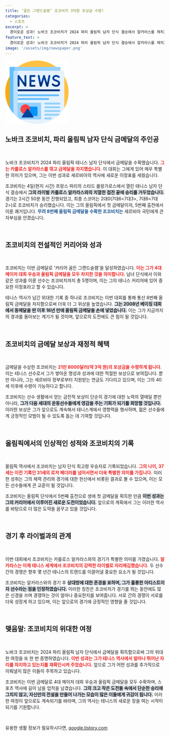 ```yaml
---
title: ‘골든 그랜드슬램’ 조코비치 3억원 포상금 수령!
categories:
  - 스포츠
excerpt: >
  경이로운 성과! 노바크 조코비치가 2024 파리 올림픽 남자 단식 결승에서 알카라스를 제치고 금메달을 획득하며 ‘커리어 골든 그랜드슬램’를 달성했습니다. 세르비아의 영웅이 된 그의 이야기, 클릭하고 자세히 알아보세요!
feature_text: >
  경이로운 성과! 노바크 조코비치가 2024 파리 올림픽 남자 단식 결승에서 알카라스를 제치고 금메달을 획득하며 ‘커리어 골든 그랜드슬램’를 달성했습니다. 세르비아의 영웅이 된 그의 이야기, 클릭하고 자세히 알아보세요!
image: '/assets/img/newspaper.png'
---
```


<p><img src="/assets/img/newspaper.png" alt="kimp 속보" /></p>

<h2 data-ke-size="size26">노바크 조코비치, 파리 올림픽 남자 단식 금메달의 주인공</h2>

<p data-ke-size="size16">&nbsp;</p>

<p>노바크 조코비치가 2024 파리 올림픽 테니스 남자 단식에서 금메달을 수확했습니다. <b><span style="color: #ee2323;">그는 카를로스 알카라스를 꺾고 금메달을 차지했습니다.</span></b> 이 대회는 그에게 있어 매우 특별한 의미가 있으며, 그는 이번 성과로 세르비아의 역사에 새로운 이정표를 세웠습니다.</p>

<p>조코비치는 4일(현지 시간) 프랑스 파리의 스타드 롤랑가로스에서 열린 테니스 남자 단식 결승에서 <b><span style="background-color: #21538527;">그의 라이벌 카를로스 알카라스와의 치열한 접전 끝에 승리를 거두었습니다.</span></b> 경기는 2시간 50분 동안 진행되었고, 최종 스코어는 2대0(7대6&lt;7대3>, 7대6&lt;7대2>)로 조코비치가 승리했습니다. 이는 그의 올림픽에서 첫 금메달이자, 5번째 출전에서 이룬 쾌거입니다. <b><span style="color: #1a5490;">무려 8번째 올림픽 금메달을 수확한 조코비치는</span></b> 세르비아 국민에게 큰 자부심을 안겼습니다.</p>

<p data-ke-size="size16">&nbsp;</p>

<h2 data-ke-size="size26">조코비치의 전설적인 커리어와 성과</h2>

<p data-ke-size="size16">&nbsp;</p>

<p>조코비치는 이번 금메달로 '커리어 골든 그랜드슬램'을 달성하였습니다. <b><span style="color: #ee2323;">이는 그가 4대 메이저 대회 우승과 올림픽 금메달을 모두 차지한 것을 의미합니다.</span></b> 남녀 단식에서 이와 같은 성과를 이룬 선수는 조코비치까지 총 5명이며, 이는 그의 테니스 커리어에 있어 중요한 이정표라고 할 수 있습니다.</p>

<p>테니스 역사가 남긴 위대한 기록 중 하나로 조코비치는 이번 대회를 통해 통산 8번째 올림픽 금메달을 차지함으로써 더욱 더 그 위상을 높였습니다. <b><span style="background-color: #21538527;">그는 2008년 베이징 대회에서 동메달을 딴 이후 16년 만에 올림픽 금메달을 손에 넣었습니다.</span></b> 이는 그가 지금까지의 경과를 돌아보는 계기가 될 것이며, 앞으로의 도전에도 큰 힘이 될 것입니다.</p>

<p data-ke-size="size16">&nbsp;</p>

<h2 data-ke-size="size26">조코비치의 금메달 보상과 재정적 혜택</h2>

<p data-ke-size="size16">&nbsp;</p>

<p>금메달을 수상한 조코비치는 <b><span style="color: #ee2323;">21만 8000달러(약 3억 원)의 포상금을 수령하게 됩니다.</span></b> 이는 테니스 선수로서 그가 쌓아온 명성과 성과에 대한 적절한 보상으로 보여집니다. 뿐만 아니라, 그는 세르비아 정부로부터 지원받는 연금도 기다리고 있으며, 이는 그의 40세 이후에 수령이 가능하다고 합니다. </p>

<p>조코비치는 선수 생활에서 얻는 금전적 보상이 단순히 경기에 대한 노력의 열매일 뿐만 아니라, <b><span style="background-color: #21538527;">그가 다음 세대의 운동선수들에게 영감을 주는 기회가 되기를 희망할 것입니다.</span></b> 이러한 보상은 그가 앞으로도 계속해서 테니스계에서 영향력을 행사하며, 젊은 선수들에게 긍정적인 모범이 될 수 있도록 돕는 데 기여할 것입니다.</p>

<p data-ke-size="size16">&nbsp;</p>

<h2 data-ke-size="size26">올림픽에서의 인상적인 성적와 조코비치의 기록</h2>

<p data-ke-size="size16">&nbsp;</p>

<p>올림픽 역사에서 조코비치는 남자 단식 최고령 우승자로 기록되었습니다. <b><span style="color: #ee2323;">그의 나이, 37세는 이전 기록인 31세의 로저 페더러를 넘어서면서 더욱 특별한 의미를 가집니다.</span></b> 이러한 성취는 그의 체력 관리와 경기에 대한 헌신에서 비롯된 결과로 볼 수 있으며, 이는 모든 선수들에게 큰 교훈이 될 것입니다. </p>

<p>조코비치는 올림픽 단식에서 5번째 출전으로 생애 첫 금메달을 획득한 만큼 <b><span style="background-color: #21538527;">이번 성과는 그의 커리어에서 이루어진 새로운 도전이었습니다.</span></b> 앞으로의 계획에서 그는 이러한 역사를 바탕으로 더 많은 도약을 꿈꾸고 있을 것입니다.</p>

<p data-ke-size="size16">&nbsp;</p>

<h2 data-ke-size="size26">경기 후 라이벌과의 관계</h2>

<p data-ke-size="size16">&nbsp;</p>

<p>이번 대회에서 조코비치는 카를로스 알카라스와의 경기가 특별한 의미를 가졌습니다. <b><span style="color: #ee2323;">알카라스는 이제 테니스 세계에서 조코비치의 강력한 라이벌로 자리매김했습니다.</span></b> 두 선수 간의 경쟁은 향후 몇 년간 테니스의 트렌드를 이끌어낼 중요한 요소가 될 것입니다.</p>

<p>조코비치는 알카라스와의 경기 후 <b><span style="background-color: #21538527;">상대방에 대한 존경을 표하며, 그가 훌륭한 아티스트이자 선수라는 점을 인정하였습니다.</span></b> 이러한 칭찬은 조코비치가 경기를 뛰는 동안에도 많은 신경을 쓰며 경쟁하는 것이 얼마나 중요한지를 보여줍니다. 서로 간의 경쟁이 서로를 더욱 성장게 하고 있으며, 이는 앞으로의 경기에 긍정적인 영향을 줄 것입니다.</p>

<p data-ke-size="size16">&nbsp;</p>

<h2 data-ke-size="size26">맺음말: 조코비치의 위대한 여정</h2>

<p data-ke-size="size16">&nbsp;</p>

<p>노바크 조코비치는 2024 파리 올림픽 남자 단식에서 금메달을 획득함으로써 그의 위대한 여정을 또 한 번 증명하였습니다. <b><span style="color: #ee2323;">이번 성과는 그가 테니스 역사에서 얼마나 뛰어난 자리를 차지하고 있는지를 재확인시켜 주었습니다.</span></b> 앞으로 그가 어떤 성과를 추가적으로 이뤄낼지 많은 이들이 주목하고 있습니다.</p>

<p>조코비치는 이번 금메달로 4대 메이저 대회 우승과 올림픽 금메달을 모두 수확하며, 스포츠 역사에 길이 남을 업적을 남겼습니다. <b><span style="background-color: #21538527;">그의 크고 작은 도전들 속에서 단순한 승리에 그치지 않고, 자신만의 전설을 만들어 나가는 모습이 많은 이들에게 귀감이 됩니다.</span></b> 이러한 여정이 앞으로도 계속되기를 바라며, 그의 역사는 테니스의 새로운 장을 여는 시작이 되기를 기원합니다. </p>

<p data-ke-size="size16">&nbsp;</p>
유용한 생활 정보가 필요하시다면, <a href="https://qoogle.tistory.com" rel="dofollow">qoogle.tistory.com</a>


